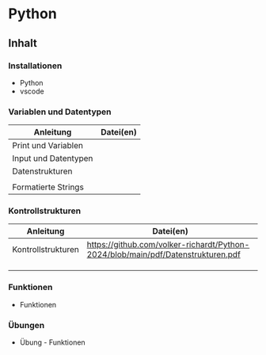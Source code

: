 <h1 id="python">Python</h1>
<h2 id="inhalt">Inhalt</h2>
<h3 id="installationen">Installationen</h3>
<ul>
<li>Python</li>
<li>vscode</li>
</ul>
<h3 id="variablen-und-datentypen">Variablen und Datentypen</h3>
<table>
<thead>
<tr>
<th>Anleitung</th>
<th>Datei(en)</th>
</tr>
</thead>
<tbody>
<tr>
<td>Print und Variablen</td>
<td></td>
</tr>
<tr>
<td>Input und Datentypen</td>
<td></td>
</tr>
<tr>
<td>Datenstrukturen</td>
<td></td>
</tr>
<tr>
<td></td>
<td></td>
</tr>
<tr>
<td>Formatierte Strings</td>
</tr>
</tbody>
</table>
<h3 id="kontrollstrukturen">Kontrollstrukturen</h3>
<table>
<thead>
<tr>
<th>Anleitung</th>
<th>Datei(en)</th>
</tr>
</thead>
<tbody>
<tr>
<td>Kontrollstrukturen</td>
<td><a href="https://github.com/volker-richardt/Python-2024/blob/main/pdf/Datenstrukturen.pdf">https://github.com/volker-richardt/Python-2024/blob/main/pdf/Datenstrukturen.pdf</a></td>
</tr>
<tr>
<td></td>
<td></td>
</tr>
<tr>
<td></td>
<td></td>
</tr>
<tr>
<td></td>
</tr>
</tbody>
</table>
<h3 id="funktionen">Funktionen</h3>
<ul>
<li>Funktionen</li>
</ul>
<h3 id="-bungen">Übungen</h3>
<ul>
<li>Übung - Funktionen</li>
</ul>
